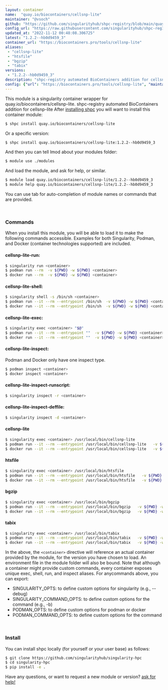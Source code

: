 ```yaml
---
layout: container
name:  "quay.io/biocontainers/cellsnp-lite"
maintainer: "@vsoch"
github: "https://github.com/singularityhub/shpc-registry/blob/main/quay.io/biocontainers/cellsnp-lite/container.yaml"
config_url: "https://raw.githubusercontent.com/singularityhub/shpc-registry/main/quay.io/biocontainers/cellsnp-lite/container.yaml"
updated_at: "2022-11-12 00:48:08.306725"
latest: "1.2.2--hb0d9459_3"
container_url: "https://biocontainers.pro/tools/cellsnp-lite"
aliases:
 - "cellsnp-lite"
 - "htsfile"
 - "bgzip"
 - "tabix"
versions:
 - "1.2.2--hb0d9459_3"
description: "shpc-registry automated BioContainers addition for cellsnp-lite"
config: {"url": "https://biocontainers.pro/tools/cellsnp-lite", "maintainer": "@vsoch", "description": "shpc-registry automated BioContainers addition for cellsnp-lite", "latest": {"1.2.2--hb0d9459_3": "sha256:9ad1b80f44fc8394cac6fbecaa0780d43a28fe329833785b495d1133d2736f73"}, "tags": {"1.2.2--hb0d9459_3": "sha256:9ad1b80f44fc8394cac6fbecaa0780d43a28fe329833785b495d1133d2736f73"}, "docker": "quay.io/biocontainers/cellsnp-lite", "aliases": {"cellsnp-lite": "/usr/local/bin/cellsnp-lite", "htsfile": "/usr/local/bin/htsfile", "bgzip": "/usr/local/bin/bgzip", "tabix": "/usr/local/bin/tabix"}}
---
```


This module is a singularity container wrapper for quay.io/biocontainers/cellsnp-lite.
shpc-registry automated BioContainers addition for cellsnp-lite
After [installing shpc](#install) you will want to install this container module:


```bash
$ shpc install quay.io/biocontainers/cellsnp-lite
```

Or a specific version:

```bash
$ shpc install quay.io/biocontainers/cellsnp-lite:1.2.2--hb0d9459_3
```

And then you can tell lmod about your modules folder:

```bash
$ module use ./modules
```

And load the module, and ask for help, or similar.

```bash
$ module load quay.io/biocontainers/cellsnp-lite/1.2.2--hb0d9459_3
$ module help quay.io/biocontainers/cellsnp-lite/1.2.2--hb0d9459_3
```

You can use tab for auto-completion of module names or commands that are provided.

<br>

### Commands

When you install this module, you will be able to load it to make the following commands accessible.
Examples for both Singularity, Podman, and Docker (container technologies supported) are included.

#### cellsnp-lite-run:

```bash
$ singularity run <container>
$ podman run --rm  -v ${PWD} -w ${PWD} <container>
$ docker run --rm  -v ${PWD} -w ${PWD} <container>
```

#### cellsnp-lite-shell:

```bash
$ singularity shell -s /bin/sh <container>
$ podman run --it --rm --entrypoint /bin/sh  -v ${PWD} -w ${PWD} <container>
$ docker run --it --rm --entrypoint /bin/sh  -v ${PWD} -w ${PWD} <container>
```

#### cellsnp-lite-exec:

```bash
$ singularity exec <container> "$@"
$ podman run --it --rm --entrypoint ""  -v ${PWD} -w ${PWD} <container> "$@"
$ docker run --it --rm --entrypoint ""  -v ${PWD} -w ${PWD} <container> "$@"
```

#### cellsnp-lite-inspect:

Podman and Docker only have one inspect type.

```bash
$ podman inspect <container>
$ docker inspect <container>
```

#### cellsnp-lite-inspect-runscript:

```bash
$ singularity inspect -r <container>
```

#### cellsnp-lite-inspect-deffile:

```bash
$ singularity inspect -d <container>
```


#### cellsnp-lite

```bash
$ singularity exec <container> /usr/local/bin/cellsnp-lite
$ podman run --it --rm --entrypoint /usr/local/bin/cellsnp-lite   -v ${PWD} -w ${PWD} <container> -c " $@"
$ docker run --it --rm --entrypoint /usr/local/bin/cellsnp-lite   -v ${PWD} -w ${PWD} <container> -c " $@"
```


#### htsfile

```bash
$ singularity exec <container> /usr/local/bin/htsfile
$ podman run --it --rm --entrypoint /usr/local/bin/htsfile   -v ${PWD} -w ${PWD} <container> -c " $@"
$ docker run --it --rm --entrypoint /usr/local/bin/htsfile   -v ${PWD} -w ${PWD} <container> -c " $@"
```


#### bgzip

```bash
$ singularity exec <container> /usr/local/bin/bgzip
$ podman run --it --rm --entrypoint /usr/local/bin/bgzip   -v ${PWD} -w ${PWD} <container> -c " $@"
$ docker run --it --rm --entrypoint /usr/local/bin/bgzip   -v ${PWD} -w ${PWD} <container> -c " $@"
```


#### tabix

```bash
$ singularity exec <container> /usr/local/bin/tabix
$ podman run --it --rm --entrypoint /usr/local/bin/tabix   -v ${PWD} -w ${PWD} <container> -c " $@"
$ docker run --it --rm --entrypoint /usr/local/bin/tabix   -v ${PWD} -w ${PWD} <container> -c " $@"
```



In the above, the `<container>` directive will reference an actual container provided
by the module, for the version you have chosen to load. An environment file in the
module folder will also be bound. Note that although a container
might provide custom commands, every container exposes unique exec, shell, run, and
inspect aliases. For anycommands above, you can export:

 - SINGULARITY_OPTS: to define custom options for singularity (e.g., --debug)
 - SINGULARITY_COMMAND_OPTS: to define custom options for the command (e.g., -b)
 - PODMAN_OPTS: to define custom options for podman or docker
 - PODMAN_COMMAND_OPTS: to define custom options for the command

<br>

### Install

You can install shpc locally (for yourself or your user base) as follows:

```bash
$ git clone https://github.com/singularityhub/singularity-hpc
$ cd singularity-hpc
$ pip install -e .
```

Have any questions, or want to request a new module or version? [ask for help!](https://github.com/singularityhub/singularity-hpc/issues)